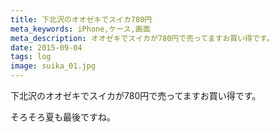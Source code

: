 ```yaml
---
title: 下北沢のオオゼキでスイカ780円
meta_keywords: iPhone,ケース,画面
meta_description: オオゼキでスイカが780円で売ってますお買い得です。
date: 2015-09-04
tags: log
image: suika_01.jpg
---
```


下北沢のオオゼキでスイカが780円で売ってますお買い得です。

そろそろ夏も最後ですね。
